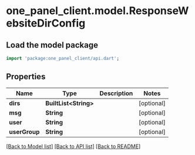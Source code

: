 # one_panel_client.model.ResponseWebsiteDirConfig

## Load the model package
```dart
import 'package:one_panel_client/api.dart';
```

## Properties
Name | Type | Description | Notes
------------ | ------------- | ------------- | -------------
**dirs** | **BuiltList&lt;String&gt;** |  | [optional] 
**msg** | **String** |  | [optional] 
**user** | **String** |  | [optional] 
**userGroup** | **String** |  | [optional] 

[[Back to Model list]](../README.md#documentation-for-models) [[Back to API list]](../README.md#documentation-for-api-endpoints) [[Back to README]](../README.md)


